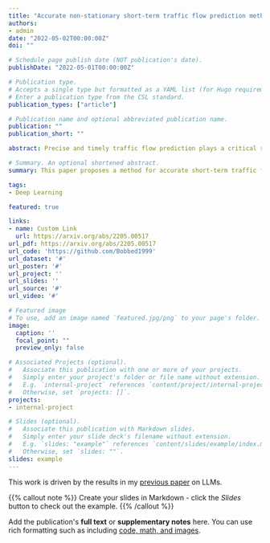 ```yaml
---
title: "Accurate non-stationary short-term traffic flow prediction method"
authors:
- admin
date: "2022-05-02T00:00:00Z"
doi: ""

# Schedule page publish date (NOT publication's date).
publishDate: "2022-05-01T00:00:00Z"

# Publication type.
# Accepts a single type but formatted as a YAML list (for Hugo requirements).
# Enter a publication type from the CSL standard.
publication_types: ["article"]

# Publication name and optional abbreviated publication name.
publication: ""
publication_short: ""

abstract: Precise and timely traffic flow prediction plays a critical role in developing intelligent transportation systems and has attracted considerable attention in recent decades. Despite the significant progress in this area brought by deep learning, challenges remain. Traffic flows usually change dramatically in a short period, which prevents the current methods from accurately capturing the future trend and likely causes the over-fitting problem, leading to unsatisfied accuracy. To this end, this paper proposes a Long Short-Term Memory (LSTM) based method that can forecast the short-term traffic flow precisely and avoid local optimum problems during training. Specifically, instead of using the non-stationary raw traffic data directly, we first decompose them into sub-components, where each one is less noisy than the original input. Afterward, Sample Entropy (SE) is employed to merge similar components to reduce the computation cost. The merged features are fed into the LSTM, and we then introduce a spatiotemporal module to consider the neighboring relationships in the recombined signals to avoid strong autocorrelation. During training, we utilize the Grey Wolf Algorithm (GWO) to optimize the parameters of LSTM, which overcome the overfitting issue. We conduct the experiments on a UK public highway traffic flow dataset, and the results show that the proposed method performs favorably against other state-of-the-art methods with better adaption performance on extreme outliers, delay effects, and trend-changing responses.

# Summary. An optional shortened abstract.
summary: This paper proposes a method for accurate short-term traffic flow prediction.

tags:
- Deep Learning

featured: true

links:
- name: Custom Link
  url: https://arxiv.org/abs/2205.00517
url_pdf: https://arxiv.org/abs/2205.00517
url_code: 'https://github.com/Bobbed1999'
url_dataset: '#'
url_poster: '#'
url_project: ''
url_slides: ''
url_source: '#'
url_video: '#'

# Featured image
# To use, add an image named `featured.jpg/png` to your page's folder. 
image:
  caption: ''
  focal_point: ""
  preview_only: false

# Associated Projects (optional).
#   Associate this publication with one or more of your projects.
#   Simply enter your project's folder or file name without extension.
#   E.g. `internal-project` references `content/project/internal-project/index.md`.
#   Otherwise, set `projects: []`.
projects:
- internal-project

# Slides (optional).
#   Associate this publication with Markdown slides.
#   Simply enter your slide deck's filename without extension.
#   E.g. `slides: "example"` references `content/slides/example/index.md`.
#   Otherwise, set `slides: ""`.
slides: example
---
```


This work is driven by the results in my [previous paper](/publication/conference-paper/) on LLMs.

{{% callout note %}}
Create your slides in Markdown - click the *Slides* button to check out the example.
{{% /callout %}}

Add the publication's **full text** or **supplementary notes** here. You can use rich formatting such as including [code, math, and images](https://docs.hugoblox.com/content/writing-markdown-latex/).
